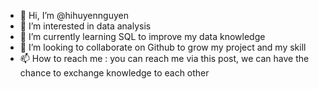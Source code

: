 - 👋 Hi, I’m @hihuyennguyen
- 👀 I’m interested in data analysis
- 🌱 I’m currently learning SQL to improve my data knowledge
- 💞️ I’m looking to collaborate on Github to grow my project and my skill 
- 📫 How to reach me : you can reach me via this post, we can have the chance to exchange knowledge to each other

<!---
hihuyennguyen/hihuyennguyen is a ✨ special ✨ repository because its `README.md` (this file) appears on your GitHub profile.
You can click the Preview link to take a look at your changes.
--->
